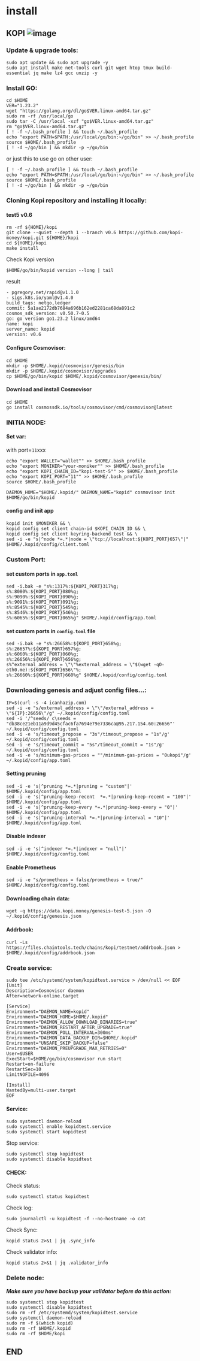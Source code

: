 # install

## KOPI ![image](https://github.com/user-attachments/assets/b4719195-1938-45e5-b9c4-dac2dad333bf)

### Update & upgrade tools:

```
sudo apt update && sudo apt upgrade -y
sudo apt install make net-tools curl git wget htop tmux build-essential jq make lz4 gcc unzip -y
```

### Install GO:

```
cd $HOME
VER="1.23.2"
wget "https://golang.org/dl/go$VER.linux-amd64.tar.gz"
sudo rm -rf /usr/local/go
sudo tar -C /usr/local -xzf "go$VER.linux-amd64.tar.gz"
rm "go$VER.linux-amd64.tar.gz"
[ ! -f ~/.bash_profile ] && touch ~/.bash_profile
echo "export PATH=$PATH:/usr/local/go/bin:~/go/bin" >> ~/.bash_profile
source $HOME/.bash_profile
[ ! -d ~/go/bin ] && mkdir -p ~/go/bin
```

or just this to use go on other user:

```
[ ! -f ~/.bash_profile ] && touch ~/.bash_profile
echo "export PATH=$PATH:/usr/local/go/bin:~/go/bin" >> ~/.bash_profile
source $HOME/.bash_profile
[ ! -d ~/go/bin ] && mkdir -p ~/go/bin
```

### Cloning Kopi repository and installing it locally:

#### test5 v0.6

```
rm -rf ${HOME}/kopi
git clone --quiet --depth 1 --branch v0.6 https://github.com/kopi-money/kopi.git ${HOME}/kopi
cd ${HOME}/kopi
make install
```

Check Kopi version

```
$HOME/go/bin/kopid version --long | tail
```

result

```
- pgregory.net/rapid@v1.1.0
- sigs.k8s.io/yaml@v1.4.0
build_tags: netgo,ledger
commit: 5a1ae2172db7684a696b162ed2281ca68da891c2
cosmos_sdk_version: v0.50.7-0.5
go: go version go1.23.2 linux/amd64
name: kopi
server_name: kopid
version: v0.6
```

#### Configure Cosmovisor:

```
cd $HOME
mkdir -p $HOME/.kopid/cosmovisor/genesis/bin
mkdir -p $HOME/.kopid/cosmovisor/upgrades
cp $HOME/go/bin/kopid $HOME/.kopid/cosmovisor/genesis/bin/
```

#### Download and install Cosmovisor

```
cd $HOME
go install cosmossdk.io/tools/cosmovisor/cmd/cosmovisor@latest
```

### INITIA NODE:

#### Set var:

with port=`11`xxx

```
echo "export WALLET="wallet"" >> $HOME/.bash_profile
echo "export MONIKER="your-moniker"" >> $HOME/.bash_profile
echo "export KOPI_CHAIN_ID="kopi-test-5"" >> $HOME/.bash_profile
echo "export KOPI_PORT="11"" >> $HOME/.bash_profile
source $HOME/.bash_profile
```

```
DAEMON_HOME="$HOME/.kopid/" DAEMON_NAME="kopid" cosmovisor init $HOME/go/bin/kopid
```

#### config and init app

```
kopid init $MONIKER && \
kopid config set client chain-id $KOPI_CHAIN_ID && \
kopid config set client keyring-backend test && \
sed -i -e "s|^node *=.*|node = \"tcp://localhost:${KOPI_PORT}657\"|" $HOME/.kopid/config/client.toml
```

### Custom Port:

#### set custom ports in `app.toml`

```
sed -i.bak -e "s%:1317%:${KOPI_PORT}317%g;
s%:8080%:${KOPI_PORT}080%g;
s%:9090%:${KOPI_PORT}090%g;
s%:9091%:${KOPI_PORT}091%g;
s%:8545%:${KOPI_PORT}545%g;
s%:8546%:${KOPI_PORT}546%g;
s%:6065%:${KOPI_PORT}065%g" $HOME/.kopid/config/app.toml
```

#### set custom ports in `config.toml` file

```
sed -i.bak -e "s%:26658%:${KOPI_PORT}658%g;
s%:26657%:${KOPI_PORT}657%g;
s%:6060%:${KOPI_PORT}060%g;
s%:26656%:${KOPI_PORT}656%g;
s%^external_address = \"\"%external_address = \"$(wget -qO- eth0.me):${KOPI_PORT}656\"%;
s%:26660%:${KOPI_PORT}660%g" $HOME/.kopid/config/config.toml
```

### Downloading genesis and adjust config files...:

```
IP=$(curl -s -4 icanhazip.com)
sed -i -e "s/external_address = \"\"/external_address = \"${IP}:26656\"/g" ~/.kopid/config/config.toml
sed -i '/^seeds/ c\seeds = "db38ce21eb11a9d9d45cfac6fa7694e79e7336ca@95.217.154.60:26656"' ~/.kopid/config/config.toml
sed -i -e 's/timeout_propose = "3s"/timeout_propose = "1s"/g' ~/.kopid/config/config.toml
sed -i -e 's/timeout_commit = "5s"/timeout_commit = "1s"/g' ~/.kopid/config/config.toml
sed -i -e 's/minimum-gas-prices = ""/minimum-gas-prices = "0ukopi"/g' ~/.kopid/config/app.toml
```

#### Setting pruning

```
sed -i -e 's|^pruning *=.*|pruning = "custom"|' $HOME/.kopid/config/app.toml
sed -i -e 's|^pruning-keep-recent  *=.*|pruning-keep-recent = "100"|' $HOME/.kopid/config/app.toml
sed -i -e 's|^pruning-keep-every *=.*|pruning-keep-every = "0"|' $HOME/.kopid/config/app.toml
sed -i -e 's|^pruning-interval *=.*|pruning-interval = "10"|' $HOME/.kopid/config/app.toml
```

#### Disable indexer

```
sed -i -e 's|^indexer *=.*|indexer = "null"|' $HOME/.kopid/config/config.toml
```

#### Enable Prometheus

```
sed -i -e "s/prometheus = false/prometheus = true/" $HOME/.kopid/config/config.toml
```

#### Downloading chain data:

```
wget -q https://data.kopi.money/genesis-test-5.json -O ~/.kopid/config/genesis.json
```

#### Addrbook:

```
curl -Ls https://files.chaintools.tech/chains/kopi/testnet/addrbook.json > $HOME/.kopid/config/addrbook.json
```

### Create service:

```
sudo tee /etc/systemd/system/kopidtest.service > /dev/null << EOF
[Unit]
Description=Cosmovisor daemon
After=network-online.target

[Service]
Environment="DAEMON_NAME=kopid"
Environment="DAEMON_HOME=$HOME/.kopid"
Environment="DAEMON_ALLOW_DOWNLOAD_BINARIES=true"
Environment="DAEMON_RESTART_AFTER_UPGRADE=true"
Environment="DAEMON_POLL_INTERVAL=300ms"
Environment="DAEMON_DATA_BACKUP_DIR=$HOME/.kopid"
Environment="UNSAFE_SKIP_BACKUP=false"
Environment="DAEMON_PREUPGRADE_MAX_RETRIES=0"
User=$USER
ExecStart=$HOME/go/bin/cosmovisor run start
Restart=on-failure
RestartSec=10
LimitNOFILE=4096

[Install]
WantedBy=multi-user.target
EOF
```

#### Service:

```
sudo systemctl daemon-reload
sudo systemctl enable kopidtest.service
sudo systemctl start kopidtest
```

Stop service:

```
sudo systemctl stop kopidtest
sudo systemctl disable kopidtest
```

#### CHECK:

Check status:

```
sudo systemctl status kopidtest
```

Check log:

```
sudo journalctl -u kopidtest -f --no-hostname -o cat
```

Check Sync:

```
kopid status 2>&1 | jq .sync_info
```

Check validator info:

```
kopid status 2>&1 | jq .validator_info
```

### Delete node:

_**Make sure you have backup your validator before do this action:**_

```
sudo systemctl stop kopidtest
sudo systemctl disable kopidtest
sudo rm -rf /etc/systemd/system/kopidtest.service
sudo systemctl daemon-reload
sudo rm -f $(which kopid)
sudo rm -rf $HOME/.kopid
sudo rm -rf $HOME/kopi
```

## END
